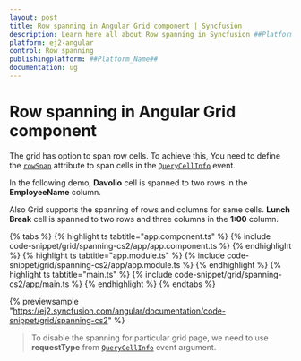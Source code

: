```yaml
---
layout: post
title: Row spanning in Angular Grid component | Syncfusion
description: Learn here all about Row spanning in Syncfusion ##Platform_Name## Grid component of Syncfusion Essential JS 2 and more.
platform: ej2-angular
control: Row spanning 
publishingplatform: ##Platform_Name##
documentation: ug
---
```


# Row spanning in Angular Grid component

The grid has option to span row cells. To achieve this, You need to define the [`rowSpan`](https://ej2.syncfusion.com/angular/documentation/api/grid/queryCellInfoEventArgs/#rowspan) attribute to span cells in the [`QueryCellInfo`](https://ej2.syncfusion.com/angular/documentation/api/grid/queryCellInfoEventArgs) event.

In the following demo, **Davolio** cell is spanned to two rows in the **EmployeeName** column.

Also Grid supports the spanning of rows and columns for same cells. **Lunch Break** cell is spanned to two rows and three columns in the **1:00** column.

{% tabs %}
{% highlight ts tabtitle="app.component.ts" %}
{% include code-snippet/grid/spanning-cs2/app/app.component.ts %}
{% endhighlight %}
{% highlight ts tabtitle="app.module.ts" %}
{% include code-snippet/grid/spanning-cs2/app/app.module.ts %}
{% endhighlight %}
{% highlight ts tabtitle="main.ts" %}
{% include code-snippet/grid/spanning-cs2/app/main.ts %}
{% endhighlight %}
{% endtabs %}
  
{% previewsample "https://ej2.syncfusion.com/angular/documentation/code-snippet/grid/spanning-cs2" %}

> To disable the spanning for particular grid page, we need to use **requestType** from [`QueryCellInfo`](https://ej2.syncfusion.com/angular/documentation/api/grid/queryCellInfoEventArgs) event argument.